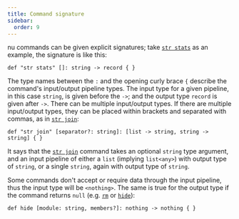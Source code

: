 ```yaml
---
title: Command signature
sidebar:
  order: 9
---
```


nu commands can be given explicit signatures; take [`str stats`](/commands/docs/str_stats) as an example, the signature is like this:

```nu
def "str stats" []: string -> record { }
```

The type names between the `:` and the opening curly brace `{` describe the command's input/output pipeline types. The input type for a given pipeline, in this case `string`, is given before the `->`; and the output type `record` is given after `->`. There can be multiple input/output types. If there are multiple input/output types, they can be placed within brackets and separated with commas, as in [`str join`](/commands/docs/str_join):

```nu
def "str join" [separator?: string]: [list -> string, string -> string] { }
```

It says that the [`str join`](/commands/docs/str_join) command takes an optional `string` type argument, and an input pipeline of either a `list` (implying `list<any>`) with output type of `string`, or a single `string`, again with output type of `string`.

Some commands don't accept or require data through the input pipeline, thus the input type will be `<nothing>`.
The same is true for the output type if the command returns `null` (e.g. [`rm`](/commands/docs/rm) or [`hide`](/commands/docs/hide)):

```nu
def hide [module: string, members?]: nothing -> nothing { }
```
